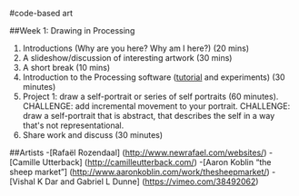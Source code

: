 #code-based art

##Week 1: Drawing in Processing

1. Introductions (Why are you here? Why am I here?) (20 mins)
2. A slideshow/discussion of interesting artwork (30 mins)
3. A short break (10 mins)
4. Introduction to the Processing software ([tutorial](https://www.raspberrypi.org/learning/introduction-to-processing/worksheet/) and experiments) (30 minutes)
5. Project 1: draw a self-portrait or series of self portraits (60 minutes).
CHALLENGE: add incremental movement to your portrait.
CHALLENGE: draw a self-portrait that is abstract, that describes the self in a way that's not representational.   
6. Share work and discuss (30 minutes) 

##Artists
-[Rafaël Rozendaal] (http://www.newrafael.com/websites/)
-[Camille Utterback] (http://camilleutterback.com/)
-[Aaron Koblin “the sheep market”] (http://www.aaronkoblin.com/work/thesheepmarket/)
-[Vishal K Dar and Gabriel L Dunne] (https://vimeo.com/38492062)

